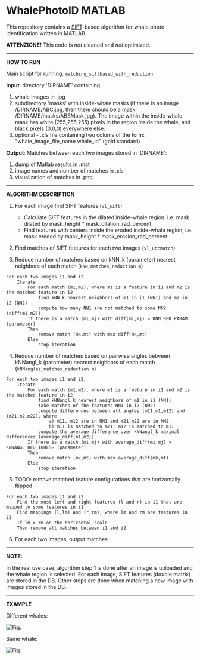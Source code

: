 WhalePhotoID MATLAB
===================

This repository contains a [SIFT](http://www.vlfeat.org/overview/sift.html)-based algorithm for whale photo identification written in MATLAB. 

**ATTENZIONE!** This code is *not* cleaned and *not* optimized.

---

**HOW TO RUN**

Main script for running: `matching_siftbased_with_reduction`

**Input**: directory 'DIRNAME' containing

1. whale images in .jpg
2. subdirectory 'masks' with inside-whale masks (if there is an image /DIRNAME/ABC.jpg, then there should be a mask /DIRNAME/masks/ABSMask.jpg). 
		The image within the inside-whale mask has white (255,255,255) pixels in the region inside the whale, and black pixels (0,0,0) everywhere else.
3. optional - .xls file containing two colums of the form: "whale_image_file_name whale_id" (gold standard)

**Output**: Matches between each two images stored in 'DIRNAME':

1. dump of Matlab results in .mat
2. image names and number of matches in .xls
3. visualization of matches in .png

---

**ALGORITHM DESCRIPTION**

1. For each image find SIFT features (`vl_sift`)
	+ Calculate SIFT features in the dilated inside-whale region, i.e. mask dilated by mask_height * mask_dilation_rad_percent. 
	+ Find features with centers inside the eroded inside-whale region, i.e. mask eroded by mask_height * mask_erosion_rad_percent
	
2. Find matches of SIFT features for each two images (`vl_ubcmatch`)

3. Reduce number of matches based on kNN_k (parameter) nearest neighbors of each match (`kNN_matches_reduction.m`)
```
For each two images i1 and i2
	Iterate
		For each match (m1,m2), where m1 is a feature in i1 and m2 is the matched feature in i2
			find kNN_k nearest neighbors of m1 in i1 (NN1) and m2 in i2 (NN2)
			compute how many NN1 are not matched to some NN2 (diff(m1,m2))
		If there is a match (mi,mj) with diff(mi,mj) > KNN_RED_PARAM (parameter)
		Then 
			remove match (mk,mt) with max diff(mk,mt) 
		Else
			stop iteration
```				
4. Reduce number of matches based on pairwise angles between kNNangl_k (parameter) nearest neighbors of each match (`kNNangles_matches_reduction.m`)
```
For each two images i1 and i2, 
	Iterate
		For each match (m1,m2), where m1 is a feature in i1 and m2 is the matched feature in i2
			find kNNangl_k nearest neighbors of m1 in i1 (NN1)
			take matches of the features NN1 in i2 (NM2)
			compute differences between all angles (m11,m1,m12) and (m21,m2,m22), where 
				a) m11, m12 are in NN1 and m21,m22 are in NM2,
				b) m11 is matched to m21, m12 is matched to m11
			compute the average difference over kNNangl_k maximal differences (average_diff(m1,m2))
		If there is a match (mi,mj) with average_diff(mi,mj) > KNNANGL_RED_THRESH (parameter)
		Then 
			remove match (mk,mt) with max average_diff(mk,mt) 
		Else
			stop iteration
```				
5. TODO: remove matched feature configurations that are horizontally flipped
```
For each two images i1 and i2
	Find the most left and right features (l and r) in i1 that are mapped to some features in i1
	Find mappings (l,lm) and (r,rm), where lm and rm are features in i2
	If lm > rm on the horizontal scale
	Then remove all matches between i1 and i2
```

6. For each two images, output matches

---

**NOTE:**

In the real use case, algorithm step 1 is done after an image is uploaded and the whale region is selected. 
For each image, SIFT features (double matrix) are stored in the DB. Other steps are done when matching a new
image with images stored in the DB.

---

**EXAMPLE**

Different whales:

![Fig.](https://raw.github.com/eovchinn/WhalePhotoID_MATLAB/master/imgs/197644226_604058ba71_o--4761279590_aa5069c279_o_features.png)

Same whale:

![Fig.](https://raw.github.com/eovchinn/WhalePhotoID_MATLAB/master/imgs/3899580142_edd4015731_o--3900667385_99c994378f_o_features.png)


